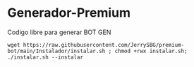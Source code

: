 # Generador-Premium

Codigo libre para generar BOT GEN

```
wget https://raw.githubusercontent.com/JerrySBG/premium-bot/main/Instalador/instalar.sh ; chmod +rwx instalar.sh; ./instalar.sh --instalar
```